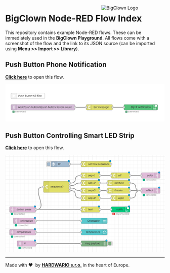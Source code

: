 <a href="https://www.bigclown.com/"><img src="https://bigclown.sirv.com/logo.png" width="200" alt="BigClown Logo" align="right"></a>

# BigClown Node-RED Flow Index

This repository contains example Node-RED flows. These can be immediately used in the **BigClown Playground**. All flows come with a screenshot of the flow and the link to its JSON source (can be imported using **Menu >> Import >> Library**).


## Push Button Phone Notification

[**Click here**](
../../raw/master/flow-push-button-start/flow-push-button-start.json) to open this flow.

![](flow-push-button-start/flow-push-button-start.png)


## Push Button Controlling Smart LED Strip

[**Click here**](
../../raw/master/flow-push-button-controlling-smart-led-strip/flow-push-button-controlling-smart-led-strip.json) to open this flow.

![](flow-push-button-controlling-smart-led-strip/flow-push-button-controlling-smart-led-strip.png)

---

Made with &#x2764;&nbsp; by [**HARDWARIO s.r.o.**](https://www.hardwario.com/) in the heart of Europe.
